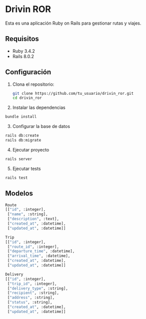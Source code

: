 # Drivin ROR

Esta es una aplicación Ruby on Rails para gestionar rutas y viajes.

## Requisitos

- Ruby 3.4.2
- Rails 8.0.2

## Configuración

1. Clona el repositorio:

   ```sh
   git clone https://github.com/tu_usuario/drivin_ror.git
   cd drivin_ror
   ```

2. Instalar las dependencias

```sh
bundle install
```

3. Configurar la base de datos

```sh
rails db:create
rails db:migrate
```

4. Ejecutar proyecto

```sh
rails server
```

5. Ejecutar tests

```sh
rails test
```

## Modelos

```sh
Route
[["id", :integer], 
 ["name", :string],
 ["description", :text],
 ["created_at", :datetime],
 ["updated_at", :datetime]]

Trip
[["id", :integer],
 ["route_id", :integer],
 ["departure_time", :datetime],
 ["arrival_time", :datetime],
 ["created_at", :datetime],
 ["updated_at", :datetime]]

Delivery
[["id", :integer],
 ["trip_id", :integer],
 ["delivery_type", :string],
 ["recipient", :string],
 ["address", :string],
 ["status", :string],
 ["created_at", :datetime],
 ["updated_at", :datetime]]
```